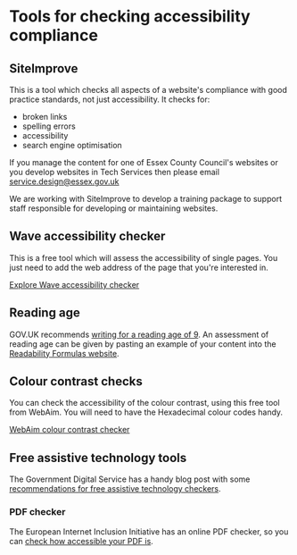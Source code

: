 Tools for checking accessibility compliance
===========================================

SiteImprove
-----------

This is a tool which checks all aspects of a website's compliance with good practice standards, not just accessibility. It checks for:

*   broken links
*   spelling errors
*   accessibility
*   search engine optimisation

If you manage the content for one of Essex County Council's websites or you develop websites in Tech Services then please email [service.design@essex.gov.uk](mailto:mailtto:service.design@essex.gov.uk "email service design team")

We are working with SiteImprove to develop a training package to support staff responsible for developing or maintaining websites.

Wave accessibility checker
--------------------------

This is a free tool which will assess the accessibility of single pages. You just need to add the web address of the page that you're interested in.

[Explore Wave accessibility checker](http://wave.webaim.org/ "Explore Wave accessibility checker")

Reading age
-----------

GOV.UK recommends [writing for a reading age of 9](https://www.gov.uk/guidance/content-design/writing-for-gov-uk "link to GOV.UK"). An assessment of reading age can be given by pasting an example of your content into the [Readability Formulas website](http://www.readabilityformulas.com/free-readability-formula-tests.php "Readability Formulas website").

Colour contrast checks
----------------------

You can check the accessibility of the colour contrast, using this free tool from WebAim. You will need to have the Hexadecimal colour codes handy.

[WebAim colour contrast checker](https://webaim.org/resources/contrastchecker/ "WebAim colour contrast checker")

Free assistive technology tools
-------------------------------

The Government Digital Service has a handy blog post with some [recommendations for free assistive technology checkers](https://accessibility.blog.gov.uk/2018/09/27/assistive-technology-tools-you-can-use-at-no-cost/).

### PDF checker

The European Internet Inclusion Initiative has an online PDF checker, so you can [check how accessible your PDF is](http://checkers.eiii.eu/en/pdfcheck/).